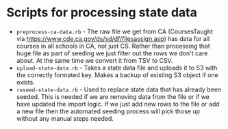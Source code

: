 # Scripts for processing state data

* `preprocess-ca-data.rb` - The raw file we get from CA (CoursesTaught via https://www.cde.ca.gov/ds/sd/df/filesassign.asp) has data for all courses in all schools in CA, not just CS. Rather than processing that huge file as part of seeding we just filter out the rows we don't care about. At the same time we convert it from TSV to CSV.
* `upload-state-data.rb` - Takes a state data file and uploads it to S3 with the correctly formated key. Makes a backup of existing S3 object if one exists.
* `reseed-state-data.rb` - Used to replace state data that has already been seeded. This is needed if we are removing data from the file or if we have updated the import logic. If we just add new rows to the file or add a new file then the automated seeding process will pick those up without any manual steps needed.